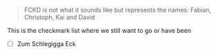 > FCKD is not what it sounds like but represents the names: Fabian, Christoph, Kai and David

This is the checkmark list where we still want to go or have been

- [ ] Zum Schlegigga Eck
